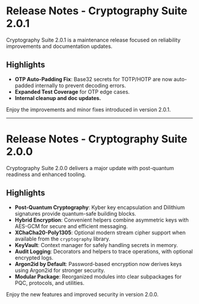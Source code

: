 # Release Notes - Cryptography Suite 2.0.1

Cryptography Suite 2.0.1 is a maintenance release focused on reliability improvements and documentation updates.

## Highlights

- **OTP Auto-Padding Fix**: Base32 secrets for TOTP/HOTP are now auto-padded internally to prevent decoding errors.
- **Expanded Test Coverage** for OTP edge cases.
- **Internal cleanup and doc updates.**

Enjoy the improvements and minor fixes introduced in version 2.0.1.

---

# Release Notes - Cryptography Suite 2.0.0

Cryptography Suite 2.0.0 delivers a major update with post-quantum readiness and enhanced tooling.

## Highlights

- **Post-Quantum Cryptography**: Kyber key encapsulation and Dilithium signatures provide quantum-safe building blocks.
- **Hybrid Encryption**: Convenient helpers combine asymmetric keys with AES-GCM for secure and efficient messaging.
- **XChaCha20-Poly1305**: Optional modern stream cipher support when available from the ``cryptography`` library.
- **KeyVault**: Context manager for safely handling secrets in memory.
- **Audit Logging**: Decorators and helpers to trace operations, with optional encrypted logs.
- **Argon2id by Default**: Password-based encryption now derives keys using Argon2id for stronger security.
- **Modular Package**: Reorganized modules into clear subpackages for PQC, protocols, and utilities.

Enjoy the new features and improved security in version 2.0.0.
